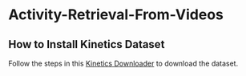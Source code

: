 # Activity-Retrieval-From-Videos

## How to Install Kinetics Dataset

Follow the steps in this [Kinetics Downloader](https://github.com/rocksyne/kinetics-dataset-downloader) to download the dataset.
